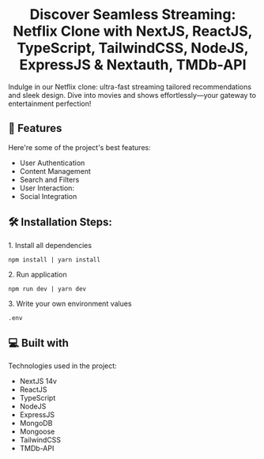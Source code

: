 <h1 align="center" id="title">Discover Seamless Streaming: Netflix Clone with NextJS, ReactJS, TypeScript, TailwindCSS, NodeJS, ExpressJS & Nextauth, TMDb-API</h1>


<p id="description">Indulge in our Netflix clone: ultra-fast streaming tailored recommendations and sleek design. Dive into movies and shows effortlessly—your gateway to entertainment perfection!</p>

<h2>🧐 Features</h2>

Here're some of the project's best features:

*   User Authentication
*   Content Management
*   Search and Filters
*   User Interaction:
*   Social Integration

<h2>🛠️ Installation Steps:</h2>

<p>1. Install all dependencies</p>

```
npm install | yarn install
```

<p>2. Run application</p>

```
npm run dev | yarn dev
```

<p>3. Write your own environment values</p>

```
.env
```



<h2>💻 Built with</h2>

Technologies used in the project:

*   NextJS 14v
*   ReactJS
*   TypeScript
*   NodeJS
*   ExpressJS
*   MongoDB
*   Mongoose
*   TailwindCSS
*   TMDb-API